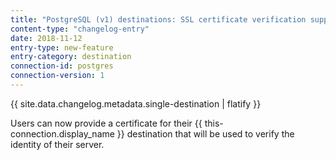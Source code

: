 ```yaml
---
title: "PostgreSQL (v1) destinations: SSL certificate verification support" 
content-type: "changelog-entry"
date: 2018-11-12
entry-type: new-feature
entry-category: destination
connection-id: postgres
connection-version: 1
---
```


{{ site.data.changelog.metadata.single-destination | flatify }}

Users can now provide a certificate for their {{ this-connection.display_name }} destination that will be used to verify the identity of their server.